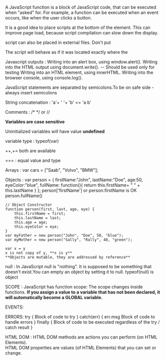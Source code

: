 A JavaScript function is a block of JavaScript code, that can be executed when "asked" for.
For example, a function can be executed when an event occurs, like when the user clicks a button.

It is a good idea to place scripts at the bottom of the <body> element.
This can improve page load, because script compilation can slow down the display.

script can also be placed in external files. Don't put <script> tags in external files.
To import script use : 
<script src="myScript.js"></script>
The script will behave as if it was located exactly where the <script> tag is located.

functions: 
	<script>
	function myFunction() {
		document.getElementById("demo").innerHTML = "Paragraph changed.";
	}
	</script>

Javascript outputs : 
	Writing into an alert box, using window.alert().
	Writing into the HTML output using document.write(). -- Should be used only for testing
	Writing into an HTML element, using innerHTML.
	Writing into the browser console, using console.log().

JavaScript statements are separated by semicolons.To be on safe side - always insert semicolons

String concatenation : 'a'+ ' '+ 'b' == 'a b'

Comments : /* */ or //

**Variables are case sensitive**

Uninitialized variables will have value **undefined**

variable type : typeof(var) 

++,+= both are available

=== : equal value and type

Arrays : var cars = ["Saab", "Volvo", "BMW"]; 

Objects : 
	var person = {
		firstName:"John",
		lastName:"Doe",
		age:50,
		eyeColor:"blue",
		fullName: function(){
			return this.firstName+ " " + this.lastName
		}
	};
	person['firstName'] or person.firstName is OK
	person.fullName()
	
	// Object Constructor 
	function person(first, last, age, eye) {
		this.firstName = first;
		this.lastName = last;
		this.age = age;
		this.eyeColor = eye;
	}
	var myFather = new person("John", "Doe", 50, "blue");
	var myMother = new person("Sally", "Rally", 48, "green");
	
	var x = y
	x is not copy of y, **x is y**
	**Objects are mutable, they are addressed by reference**
			

null : In JavaScript null is "nothing". It is supposed to be something that doesn't exist.You can empty an object by setting it to null. typeof(null) is object

SCOPE : 
JavaScript has function scope: The scope changes inside functions.
**If you assign a value to a variable that has not been declared, it will automatically become a GLOBAL variable.**

EVENTS: 
<some-HTML-element some-event='some JavaScript'>

ERRORS: 
	try {
		Block of code to try
	}
	catch(err) {
		err.msg
		Block of code to handle errors
	} 
	finally {
		Block of code to be executed regardless of the try / catch result
	}

HTML DOM : 
	HTML DOM methods are actions you can perform (on HTML Elements).  
	HTML DOM properties are values (of HTML Elements) that you can set or change.
